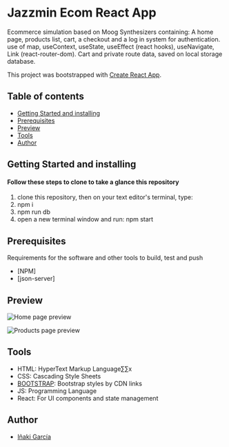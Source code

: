 # Jazzmin Ecom React App
Ecommerce simulation based on Moog Synthesizers containing: A home page, products list, cart, a checkout and a log in system for authentication.
use of map, useContext, useState, useEffect (react hooks), useNavigate, Link (react-router-dom). Cart and private route data, saved on local storage database.

This project was bootstrapped with [Create React App](https://github.com/facebook/create-react-app).


## Table of contents

- [Getting Started and installing](#getting-started-and-installing)
- [Prerequisites](#prerequisites)
- [Preview](#preview)
- [Tools](#tools)
- [Author](#author)

## Getting Started and installing

#### Follow these steps to clone to take a glance this repository
1. clone this repository, then on your text editor's terminal, type:
2. npm i
3. npm run db
4. open a new terminal window and run: npm start

## Prerequisites

Requirements for the software and other tools to build, test and push 
- [NPM]
- [json-server]

## Preview
![Home page preview](/src/assets/images/preview/home-view.png)

![Products page preview](/src/assets/images/preview/products-view.png)

## Tools

- HTML: HyperText Markup Language∑∑x
- CSS: Cascading Style Sheets
- [BOOTSTRAP](https://getbootstrap.com/): Bootstrap styles by CDN links
- JS: Programming Language
- React: For UI components and state management

## Author
- <a href="https://github.com/igardiet">Iñaki García</a>